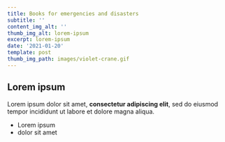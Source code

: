 ```yaml
---
title: Books for emergencies and disasters
subtitle: ''
content_img_alt: ''
thumb_img_alt: lorem-ipsum
excerpt: lorem-ipsum
date: '2021-01-20'
template: post
thumb_img_path: images/violet-crane.gif
---
```

## Lorem ipsum

Lorem ipsum dolor sit amet, **consectetur adipiscing elit**, sed do eiusmod tempor incididunt ut labore et dolore magna aliqua.

- Lorem ipsum
- dolor sit amet